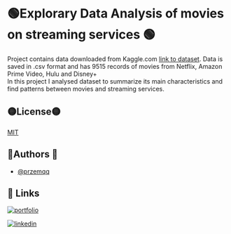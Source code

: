 # 🟢Explorary Data Analysis of movies  on streaming services 🟢
Project contains data downloaded from Kaggle.com [link to dataset](https://www.kaggle.com/code/anhvangiang/streaming-services-movies-gender-rating-analysis/data).
Data is saved in .csv format and has 9515 records of movies  from Netflix, Amazon Prime Video, Hulu and Disney+ </br> 
In this project I analysed dataset to summarize its main characteristics and find patterns between movies and streaming services.




## 🟡License🟡

[MIT](https://choosealicense.com/licenses/mit/)


## 🔵Authors 🔵

- [@przemqq](https://www.github.com/przemqq)


## 🔗 Links
[![portfolio](https://img.shields.io/badge/my_portfolio-000?style=for-the-badge&logo=ko-fi&logoColor=white)](https://przemqq.github.io/portfolio/)

[![linkedin](https://img.shields.io/badge/linkedin-0A66C2?style=for-the-badge&logo=linkedin&logoColor=white)](https://www.linkedin.com/in/przemyslaw-sipa/)
